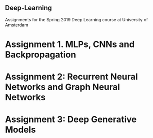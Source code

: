 ## Deep-Learning
Assignments for the Spring 2019 Deep Learning course at University of Amsterdam

# Assignment 1. MLPs, CNNs and Backpropagation
# Assignment 2: Recurrent Neural Networks and Graph Neural Networks
# Assignment 3: Deep Generative Models
